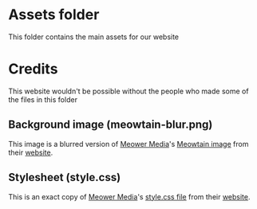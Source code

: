 # Assets folder
This folder contains the main assets for our website

# Credits
This website wouldn't be possible without the people who made some of the files in this folder
## Background image (meowtain-blur.png)
This image is a blurred version of [Meower Media](https://github.com/meower-media-co)'s [Meowtain image](https://github.com/meower-media-co/Meower-Website/blob/main/assets/meowtain.png) from their [website](https://meower.org).
## Stylesheet (style.css)
This is an exact copy of [Meower Media](https://github.com/meower-media-co)'s [style.css file](https://github.com/meower-media-co/Meower-Website/blob/main/style.css) from their [website](https://meower.org).
